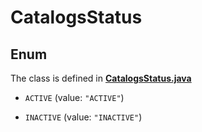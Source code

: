 

# CatalogsStatus

## Enum

The class is defined in **[CatalogsStatus.java](../../src/main/java/org/openapitools/model/CatalogsStatus.java)**


* `ACTIVE` (value: `"ACTIVE"`)

* `INACTIVE` (value: `"INACTIVE"`)



